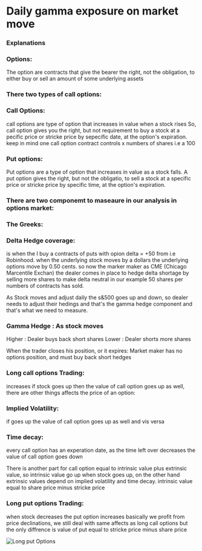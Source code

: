 # Daily gamma exposure on market move
### Explanations

### Options: 

The option are contracts that give the bearer the right, not the obligation, to either buy or sell an amount of some underlying assets

### There two types of call options:
### Call Options:
call options are type of option that increases in value when a stock rises
So, call option gives you the right, but not requirement to buy a stock at a pecific price or stricke price by sepecific date, at the option's expiration.
keep in mind one call option contract controls x numbers of shares i.e a 100

### Put options:

Put options are a type of option that increases in value as a stock falls. 
A put option gives the right, but not the obligatio, to sell a stock at a specific price or stricke price by specific time, at the option's expiration.

### There are two componemt to maseaure in our analysis in options market:
### The Greeks: 
### Delta Hedge coverage: 

is when the I buy a contracts of puts with opion delta = +50 from i.e Robinhood. when the underlying stock moves by a dollars the underlying options move by 0.50 cents. so now the marker maker as CME (Chicago Marcentile Exchan) the dealer comes in place to hedge delta shortage by selling more shares to make delta neutral in our example 50 shares per numbers of contracts has  sold.


As Stock moves and adjust daily the s&500 goes up and down, so dealer needs to adjust their hedings and that's the gamma hedge component and that's what we need to measure.
### Gamma Hedge : As stock moves 

Higher : Dealer buys back short shares
Lower : Dealer shorts more shares 

When the trader closes his position, or it expires:
Market maker has no options position, and must buy back  short hedges

### Long call options Trading:
increases if stock goes up then the value of call option goes up as well, there are other things affects the price of an option:

### Implied Volatility:
if goes up the value of call option goes up as well and vis versa 
### Time decay:
every call option has an experation date, as the time left over decreases the value of call option goes down

There is another part for call option equal to intrinsic value plus extrinsic value, so intrinsic value go up when stock goes up, on the other hand extrinsic values
depend on implied volatility and time decay.
intrinsic value equal to share price minus stricke price




### Long put options Trading:
when stock decreases the put option increases basically we profit from price declinations, we still deal with same affects as long call options but the only diffrence is value of put equal to stricke price minus share price 

![Long put Options](https://user-images.githubusercontent.com/69637182/202533315-5c969765-fb3a-4e99-b2ab-c26b40f26a4e.png)




